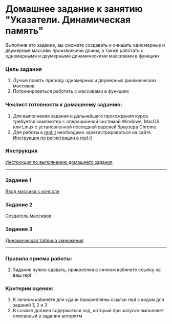 # Домашнее задание к занятию "Указатели. Динамическая память"

Выполнив это задание, вы сможете создавать и очищать одномерные и двумерные массивы произвольной длины, а также работать с одномерными и двумерными динамическими массивами в функциях

### Цель задания

1. Лучше понять природу одномерных и двумерных динамических массивов
2. Потренироваться работать с массивами в функциях

### Чеклист готовности к домашнему заданию:

1. Для выполнения задания и дальнейшего прохождения курса требуется компьютер с операционной системой Windows, MacOS или Linux с установленной последней версией браузера Chrome.
2. Для работы в [repl.it](https://repl.it/) необходимо зарегистрироваться на сайте. [Инструкция по регистрации в repl.it](https://github.com/netology-code/cpps1-homeworks/tree/main/common/replit)

### Инструкция

[Инструкция по выполнению домашнего задания](https://github.com/netology-code/cpps-homeworks/tree/main/common)

------

### Задание 1

[Ввод массива с консоли](01)

### Задание 2

[Создатель массивов](02)

### Задание 3

[Динамическая таблица умножения](03)

------

### Правила приема работы:

1. Задание нужно сдавать, прикрепляя в личном кабинете ссылку на ваш repl

### Критерии оценки:

1. К личном кабинете для сдачи прикреплены ссылки repl с кодом для заданий 1, 2 и 3
2. В ссылке должен содержаться код, который при запуске выполняет описанный в задании алгоритм


